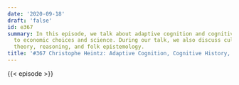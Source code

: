 ```yaml
---
date: '2020-09-18'
draft: 'false'
id: e367
summary: In this episode, we talk about adaptive cognition and cognitive history applied
  to economic choices and science. During our talk, we also discuss cultural attraction
  theory, reasoning, and folk epistemology.
title: '#367 Christophe Heintz: Adaptive Cognition, Cognitive History, and Science'
---
```

{{< episode >}}
